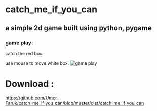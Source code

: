 # catch_me_if_you_can
## a simple 2d game built using python, pygame
### game play: 
catch the red box.


use mouse to move white box.
![game play](https://github.com/Umer-Faruk/catch_me_if_you_can/blob/master/gifimage.gif)

# Download :
https://github.com/Umer-Faruk/catch_me_if_you_can/blob/master/dist/catch_me_if_you_can
